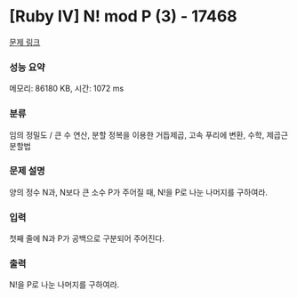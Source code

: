 # [Ruby IV] N! mod P (3) - 17468 

[문제 링크](https://www.acmicpc.net/problem/17468) 

### 성능 요약

메모리: 86180 KB, 시간: 1072 ms

### 분류

임의 정밀도 / 큰 수 연산, 분할 정복을 이용한 거듭제곱, 고속 푸리에 변환, 수학, 제곱근 분할법

### 문제 설명

<p>양의 정수 N과, N보다 큰 소수 P가 주어질 때, N!을 P로 나눈 나머지를 구하여라.</p>

### 입력 

 <p>첫째 줄에 N과 P가 공백으로 구분되어 주어진다.</p>

### 출력 

 <p>N!을 P로 나눈 나머지를 구하여라.</p>

